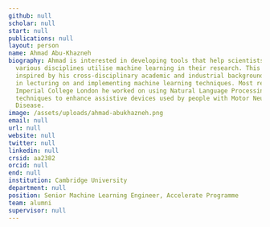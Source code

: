 ```yaml
---
github: null
scholar: null
start: null
publications: null
layout: person
name: Ahmad Abu-Khazneh
biography: Ahmad is interested in developing tools that help scientists in
  various disciplines utilise machine learning in their research. This is
  inspired by his cross-disciplinary academic and industrial background
  in lecturing on and implementing machine learning techniques. Most recently at
  Imperial College London he worked on using Natural Language Processing
  techniques to enhance assistive devices used by people with Motor Neurone
  Disease.
image: /assets/uploads/ahmad-abukhazneh.png
email: null
url: null
website: null
twitter: null
linkedin: null
crsid: aa2382
orcid: null
end: null
institution: Cambridge University
department: null
position: Senior Machine Learning Engineer, Accelerate Programme
team: alumni
supervisor: null
---
```

